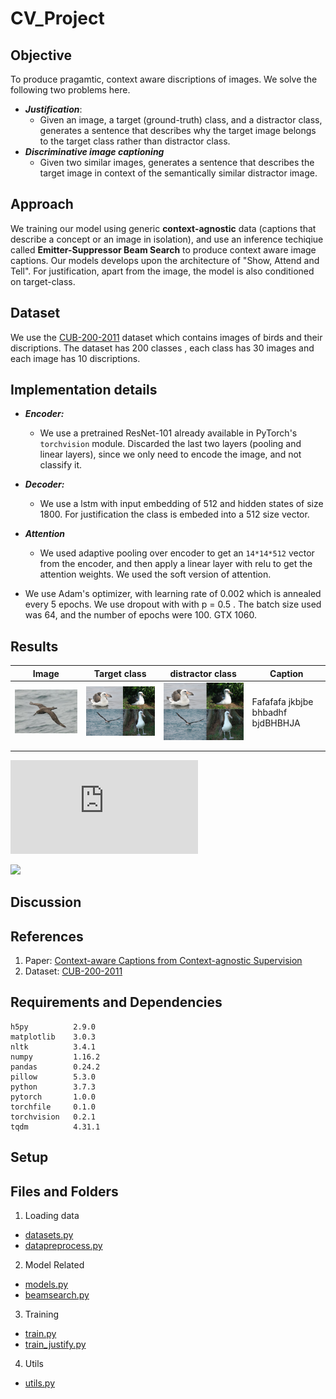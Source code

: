 # CV_Project

## Objective
To produce pragamtic, context aware discriptions of images. We solve the following two problems here.
- ***Justification***:  
    - Given an image, a target (ground-truth) class, and a distractor class, generates a sentence that describes why the target image belongs to the target class rather than distractor class.
- ***Discriminative image captioning***
    - Given two similar images, generates a sentence that describes the target image in context of the semantically similar distractor image. 

## Approach
We training our model using generic **context-agnostic** data (captions that describe a concept or an image in isolation), and use an inference techiqiue called **Emitter-Suppressor Beam Search** to produce context aware image captions. Our models develops upon the architecture of "Show, Attend and Tell". For justification, apart from the image, the model is also conditioned on target-class. 

## Dataset
We use the [CUB-200-2011](http://www.vision.caltech.edu/visipedia/CUB-200-2011.html) dataset which contains images of birds and their discriptions. The dataset has 200 classes , each class has 30 images and each image has 10 discriptions. 

## Implementation details
- ***Encoder:*** 
    - We use a pretrained ResNet-101 already available in PyTorch's `torchvision`  module. Discarded the last two layers (pooling and linear layers), since we only need to encode the image, and not classify it.

- ***Decoder:*** 
  - We use a lstm with input embedding of 512 and hidden states of size 1800. For justification the class is embeded into a 512 size vector. 

-  ***Attention*** 
    - We used adaptive pooling over encoder to get an `14*14*512` vector from the encoder, and then apply a linear layer with relu to get the attention weights. We used the soft version of attention. 

-  We use Adam's optimizer, with learning rate of 0.002 which is annealed every 5 epochs. We use dropout with with p = 0.5 . The batch size used was 64, and the number of epochs were 100. GTX 1060.

## Results 
| Image| Target class  | distractor class  |   Caption |
|:---:|---|---|---|
|![](Black_Footed_Albatross_0001_796111.jpg)  |  ![](Capture.PNG) |![](Capture.PNG)   | Fafafafa jkbjbe bhbadhf bjdBHBHJA   | 
|   |   |   |   |   
|   |   |   |   |   


![](https://latex.codecogs.com/png.latex?p=0.5)

<img src="https://latex.codecogs.com/png.latex?p=0.5" />



## Discussion 

## References 
1. Paper: [Context-aware Captions from Context-agnostic Supervision](https://arxiv.org/pdf/1701.02870.pdf)
2. Dataset: [CUB-200-2011](http://www.vision.caltech.edu/visipedia/CUB-200-2011.html)


## Requirements and Dependencies
```
h5py          2.9.0   
matplotlib    3.0.3   
nltk          3.4.1     
numpy         1.16.2  
pandas        0.24.2  
pillow        5.3.0     
python        3.7.3   
pytorch       1.0.0   
torchfile     0.1.0   
torchvision   0.2.1   
tqdm          4.31.1  
```
## Setup 

## Files and Folders 
1. Loading data
* [datasets.py](datasets.py) 
* [datapreprocess.py](datapreprocess.py)

2. Model Related
* [models.py](models.py)
* [beamsearch.py](beamsearch.py)

3. Training 
* [train.py](train.py)
* [train_justify.py](train_justify.py)

4. Utils 
* [utils.py](utils.py)

